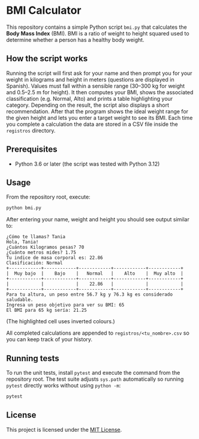 # BMI Calculator

This repository contains a simple Python script `bmi.py` that calculates the **Body Mass Index** (BMI). BMI is a ratio of weight to height squared used to determine whether a person has a healthy body weight.

## How the script works

Running the script will first ask for your name and then prompt you for your weight in kilograms and height in meters (questions are displayed in Spanish). Values must fall within a sensible range (30–300 kg for weight and 0.5–2.5 m for height). It then computes your BMI, shows the associated classification (e.g. Normal, Alto) and prints a table highlighting your category. Depending on the result, the script also displays a short recommendation. After that the program shows the ideal weight range for the given height and lets you enter a target weight to see its BMI. Each time you complete a calculation the data are stored in a CSV file inside the ``registros`` directory.

## Prerequisites

- Python 3.6 or later (the script was tested with Python 3.12)

## Usage

From the repository root, execute:

```bash
python bmi.py
```

After entering your name, weight and height you should see output similar to:

```
¿Cómo te llamas? Tania
Hola, Tania!
¿Cuántos Kilogramos pesas? 70
¿Cuánto metros mides? 1.75
Tu indice de masa corporal es: 22.86
Clasificación: Normal
+------------+------------+------------+------------+------------+
|  Muy bajo  |    Bajo    |   Normal   |    Alto    |  Muy alto  |
+------------+------------+------------+------------+------------+
|            |            |    22.86   |            |            |
+------------+------------+------------+------------+------------+
Para tu altura, un peso entre 56.7 kg y 76.3 kg es considerado saludable.
Ingresa un peso objetivo para ver su BMI: 65
El BMI para 65 kg sería: 21.25
```

(The highlighted cell uses inverted colours.)

All completed calculations are appended to ``registros/<tu_nombre>.csv`` so you can keep track of your history.

## Running tests

To run the unit tests, install `pytest` and execute the command from the
repository root.  The test suite adjusts `sys.path` automatically so running
`pytest` directly works without using `python -m`:

```bash
pytest
```


## License

This project is licensed under the [MIT License](LICENSE).

